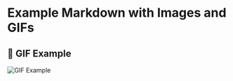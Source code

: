 # Example Markdown with Images and GIFs

## 🎥 GIF Example
![GIF Example](https://media.giphy.com/media/26AHONQ79FdWZhAI0/giphy.gif)
